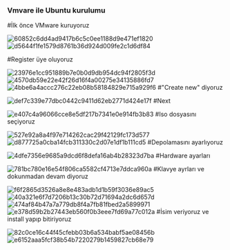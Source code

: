### Vmvare ile Ubuntu kurulumu 

#İlk önce VMware kuruyoruz



![60852c6dd4ad9417b6c5c0ee1188d9e471ef1820](https://github.com/user-attachments/assets/be6ec5ca-3fd4-4dab-8967-dd07583586da)
![d5644f1fe1579d8761b36d924d009fe2c1d6df84](https://github.com/user-attachments/assets/65daca55-eb92-456d-b54b-327d6d8109fa)

#Register üye oluyoruz








![23976e1cc951889b7e0b0d9db954dc94f2805f3d](https://github.com/user-attachments/assets/ab1020c3-5e99-4ec9-ae40-48f06b29b3cb)
![4570db59e22e42f26d16f4a00275e34135886fd7](https://github.com/user-attachments/assets/4329fcec-42bd-478b-8153-7019be900ab0)
![4bbe6a4accc276c22eb08b58184829e715a929f6](https://github.com/user-attachments/assets/ebcb4702-1fda-47ad-adb0-ee6bb29ce0c3)
#"Create new" diyoruz



![def7c339e77dbc0442c9411d62eb2771d424e17f](https://github.com/user-attachments/assets/2883478e-10bd-4dc8-9315-02b198db2c85)
#Next



![e407c4a96066cce8e5df217b7341e0e914fb3b83](https://github.com/user-attachments/assets/66ce1900-05de-4f35-9951-f4ef87cc4fe9)
#Iso dosyasını seçiyoruz



![527e92a8a4f97e714262cac29f42129fc173d577](https://github.com/user-attachments/assets/e71dc3e5-254c-4fc1-bc40-33dfc30e64b4)
![d877725a0cba14fcb311330c2d07e1df1b111cd5](https://github.com/user-attachments/assets/4328bd4f-b9f9-4d0d-a2cb-fa44c6160fe6)
#Depolamasını ayarlıyoruz




![4dfe7356e9685a9dcd6f8defa16ab4b28323d7ba](https://github.com/user-attachments/assets/7f1a2153-716e-4c99-b47a-949e9e6a498b)
#Hardware ayarları



![781bc780e16e54f806ca5582cf4713e7ddca960a](https://github.com/user-attachments/assets/7a5f179d-90b4-4b46-850b-a9a17b37c271)
#Klavye ayrları ve dokunmadan devam diyoruz





![f6f2865d3526a8e8e483adb1d1b59f3036e89ac5](https://github.com/user-attachments/assets/7b1642c4-7241-4d85-919a-e20af85c358e)
![40a321e6f7d7206b13c30b72d71694a2dc6d657d](https://github.com/user-attachments/assets/b3481298-b5d1-4f19-9a81-8d566b64f2c7)
![474af84b47a7a779db8f4a7fb81fbed2a5899971](https://github.com/user-attachments/assets/494297cb-7f35-440b-990e-ffc7fe85edd6)
![e378d59b2b27443eb560f0b3eee7fd69a77c012a](https://github.com/user-attachments/assets/ee10e38f-f7a9-4bd7-a30b-1ead831e28f5)
#İsim veriyoruz ve install yapıp bitiriyoruz




![82c0ce16c44f45cfebb03b6a534babf5ae08456b](https://github.com/user-attachments/assets/d627b641-2ca7-4bf9-be1d-427e50cbe05f)
![e6152aaa5fcf38b54b7220279b1459827cb68e79](https://github.com/user-attachments/assets/974d1d50-77e7-4109-9252-ba26a2bedf35)




